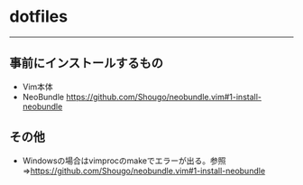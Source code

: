 # dotfiles
----

## 事前にインストールするもの

* Vim本体
* NeoBundle https://github.com/Shougo/neobundle.vim#1-install-neobundle

## その他 

* Windowsの場合はvimprocのmakeでエラーが出る。参照⇒https://github.com/Shougo/neobundle.vim#1-install-neobundle

